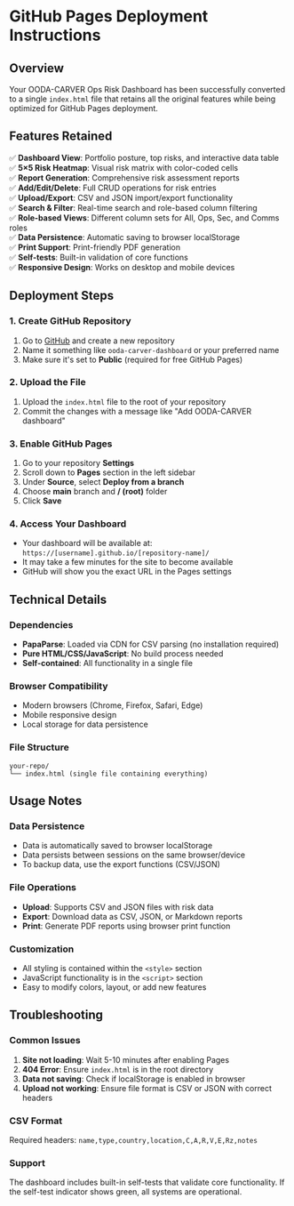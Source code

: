 # GitHub Pages Deployment Instructions

## Overview
Your OODA-CARVER Ops Risk Dashboard has been successfully converted to a single `index.html` file that retains all the original features while being optimized for GitHub Pages deployment.

## Features Retained
✅ **Dashboard View**: Portfolio posture, top risks, and interactive data table  
✅ **5×5 Risk Heatmap**: Visual risk matrix with color-coded cells  
✅ **Report Generation**: Comprehensive risk assessment reports  
✅ **Add/Edit/Delete**: Full CRUD operations for risk entries  
✅ **Upload/Export**: CSV and JSON import/export functionality  
✅ **Search & Filter**: Real-time search and role-based column filtering  
✅ **Role-based Views**: Different column sets for All, Ops, Sec, and Comms roles  
✅ **Data Persistence**: Automatic saving to browser localStorage  
✅ **Print Support**: Print-friendly PDF generation  
✅ **Self-tests**: Built-in validation of core functions  
✅ **Responsive Design**: Works on desktop and mobile devices  

## Deployment Steps

### 1. Create GitHub Repository
1. Go to [GitHub](https://github.com) and create a new repository
2. Name it something like `ooda-carver-dashboard` or your preferred name
3. Make sure it's set to **Public** (required for free GitHub Pages)

### 2. Upload the File
1. Upload the `index.html` file to the root of your repository
2. Commit the changes with a message like "Add OODA-CARVER dashboard"

### 3. Enable GitHub Pages
1. Go to your repository **Settings**
2. Scroll down to **Pages** section in the left sidebar
3. Under **Source**, select **Deploy from a branch**
4. Choose **main** branch and **/ (root)** folder
5. Click **Save**

### 4. Access Your Dashboard
- Your dashboard will be available at: `https://[username].github.io/[repository-name]/`
- It may take a few minutes for the site to become available
- GitHub will show you the exact URL in the Pages settings

## Technical Details

### Dependencies
- **PapaParse**: Loaded via CDN for CSV parsing (no installation required)
- **Pure HTML/CSS/JavaScript**: No build process needed
- **Self-contained**: All functionality in a single file

### Browser Compatibility
- Modern browsers (Chrome, Firefox, Safari, Edge)
- Mobile responsive design
- Local storage for data persistence

### File Structure
```
your-repo/
└── index.html (single file containing everything)
```

## Usage Notes

### Data Persistence
- Data is automatically saved to browser localStorage
- Data persists between sessions on the same browser/device
- To backup data, use the export functions (CSV/JSON)

### File Operations
- **Upload**: Supports CSV and JSON files with risk data
- **Export**: Download data as CSV, JSON, or Markdown reports
- **Print**: Generate PDF reports using browser print function

### Customization
- All styling is contained within the `<style>` section
- JavaScript functionality is in the `<script>` section
- Easy to modify colors, layout, or add new features

## Troubleshooting

### Common Issues
1. **Site not loading**: Wait 5-10 minutes after enabling Pages
2. **404 Error**: Ensure `index.html` is in the root directory
3. **Data not saving**: Check if localStorage is enabled in browser
4. **Upload not working**: Ensure file format is CSV or JSON with correct headers

### CSV Format
Required headers: `name,type,country,location,C,A,R,V,E,Rz,notes`

### Support
The dashboard includes built-in self-tests that validate core functionality. If the self-test indicator shows green, all systems are operational.

